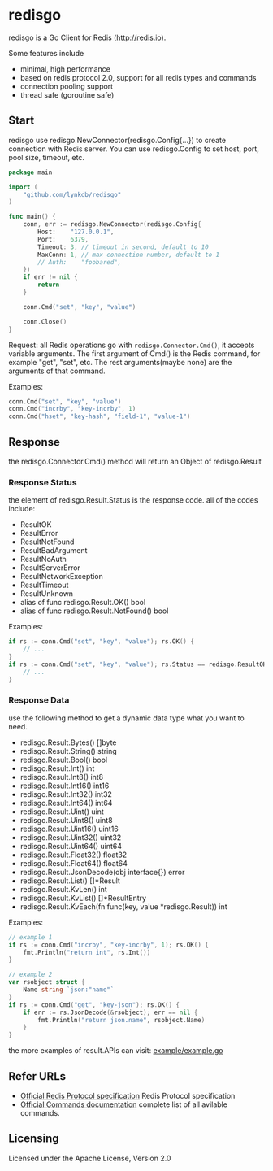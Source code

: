 # redisgo

redisgo is a Go Client for Redis (http://redis.io).

Some features include
* minimal, high performance
* based on redis protocol 2.0, support for all redis types and commands
* connection pooling support
* thread safe (goroutine safe)

## Start
redisgo use redisgo.NewConnector(redisgo.Config{...}) to create connection with Redis server. You can use redisgo.Config to set host, port, pool size, timeout, etc.

``` go
package main

import (
	"github.com/lynkdb/redisgo"
)

func main() {
	conn, err := redisgo.NewConnector(redisgo.Config{
		Host:    "127.0.0.1",
		Port:    6379,
		Timeout: 3, // timeout in second, default to 10
		MaxConn: 1, // max connection number, default to 1
		// Auth:    "foobared",
	})
	if err != nil {
		return
	}

	conn.Cmd("set", "key", "value")

	conn.Close()
}
```

Request: all Redis operations go with ```redisgo.Connector.Cmd()```, it accepts variable arguments. The first argument of Cmd() is the Redis command, for example "get", "set", etc. The rest arguments(maybe none) are the arguments of that command.

Examples:
``` go
conn.Cmd("set", "key", "value")
conn.Cmd("incrby", "key-incrby", 1)
conn.Cmd("hset", "key-hash", "field-1", "value-1")
```

## Response

the redisgo.Connector.Cmd() method will return an Object of redisgo.Result

### Response Status

the element of redisgo.Result.Status is the response code. all of the codes include:

* ResultOK
* ResultError  
* ResultNotFound
* ResultBadArgument
* ResultNoAuth
* ResultServerError
* ResultNetworkException
* ResultTimeout
* ResultUnknown
* alias of func redisgo.Result.OK() bool
* alias of func redisgo.Result.NotFound() bool

Examples:
``` go
if rs := conn.Cmd("set", "key", "value"); rs.OK() {
	// ...
}
if rs := conn.Cmd("set", "key", "value"); rs.Status == redisgo.ResultOK {
	// ...
}
```

###	Response Data

use the following method to get a dynamic data type what you want to need.

* redisgo.Result.Bytes() []byte
* redisgo.Result.String() string
* redisgo.Result.Bool() bool
* redisgo.Result.Int() int
* redisgo.Result.Int8() int8
* redisgo.Result.Int16() int16
* redisgo.Result.Int32() int32
* redisgo.Result.Int64() int64
* redisgo.Result.Uint() uint
* redisgo.Result.Uint8() uint8
* redisgo.Result.Uint16() uint16
* redisgo.Result.Uint32() uint32
* redisgo.Result.Uint64() uint64
* redisgo.Result.Float32() float32
* redisgo.Result.Float64() float64
* redisgo.Result.JsonDecode(obj interface{}) error
* redisgo.Result.List() []*Result
* redisgo.Result.KvLen() int
* redisgo.Result.KvList() []*ResultEntry
* redisgo.Result.KvEach(fn func(key, value *redisgo.Result)) int

Examples:

``` go
// example 1
if rs := conn.Cmd("incrby", "key-incrby", 1); rs.OK() {
	fmt.Println("return int", rs.Int())
}

// example 2
var rsobject struct {
	Name string `json:"name"`
}
if rs := conn.Cmd("get", "key-json"); rs.OK() {
	if err := rs.JsonDecode(&rsobject); err == nil {
		fmt.Println("return json.name", rsobject.Name)
	}
}
```

the more examples of result.APIs can visit: [example/example.go](<example/example.go>)

## Refer URLs
* [Official Redis Protocol specification](https://redis.io/topics/protocol) Redis Protocol specification
* [Official Commands documentation](https://redis.io/commands) complete list of all avilable commands.

## Licensing
Licensed under the Apache License, Version 2.0

